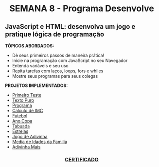 # <p align="center">SEMANA 8 - Programa Desenvolve

## JavaScript e HTML: desenvolva um jogo e pratique lógica de programação

**TÓPICOS ABORDADOS:**
* Dê seus primeiros passos de maneira prática!
* Inicie na programação com JavaScript no seu Navegador
* Entenda variáveis e seu uso
* Repita tarefas com laços, loops, fors e whiles
* Mostre seus programas para seus colegas

**PROJETOS IMPLEMENTADOS:**
* [Primeiro Teste](../Semana%208/l%C3%B3gica/primeiro_teste.html)
* [Texto Puro](../Semana%208/l%C3%B3gica/texto_puro.html)
* [Programa](../Semana%208/l%C3%B3gica/programa.html)
* [Calculo de IMC](../Semana%208/l%C3%B3gica/imc.html)
* [Futebol](../Semana%208/l%C3%B3gica/futebol.html)
* [Ano Copa](../Semana%208/l%C3%B3gica/ano_copa.html)
* [Tabuada](../Semana%208/l%C3%B3gica/tabuada.html)
* [Estrelas](../Semana%208/l%C3%B3gica/estrelas.html)
* [Jogo de Adivinha](../Semana%208/l%C3%B3gica/jogo_adivinha.html)
* [Media de Idades da Familia](../Semana%208/l%C3%B3gica/media_idades_familiares.html)
* [Adivinha Mais](../Semana%208/l%C3%B3gica/adivinha_mais.html)


### <p align="center"> [CERTIFICADO](https://cursos.alura.com.br/certificate/6e155f24-09ce-433b-bc41-1a30694ea6f3)